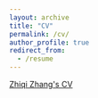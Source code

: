 ```yaml
---
layout: archive
title: "CV"
permalink: /cv/
author_profile: true
redirect_from:
  - /resume
---
```


[Zhiqi Zhang's CV](https://github.com/ZhiqiZhang1229/zhiqizhang/blob/master/files/ZhiqiZhang_CV202306.pdf)



